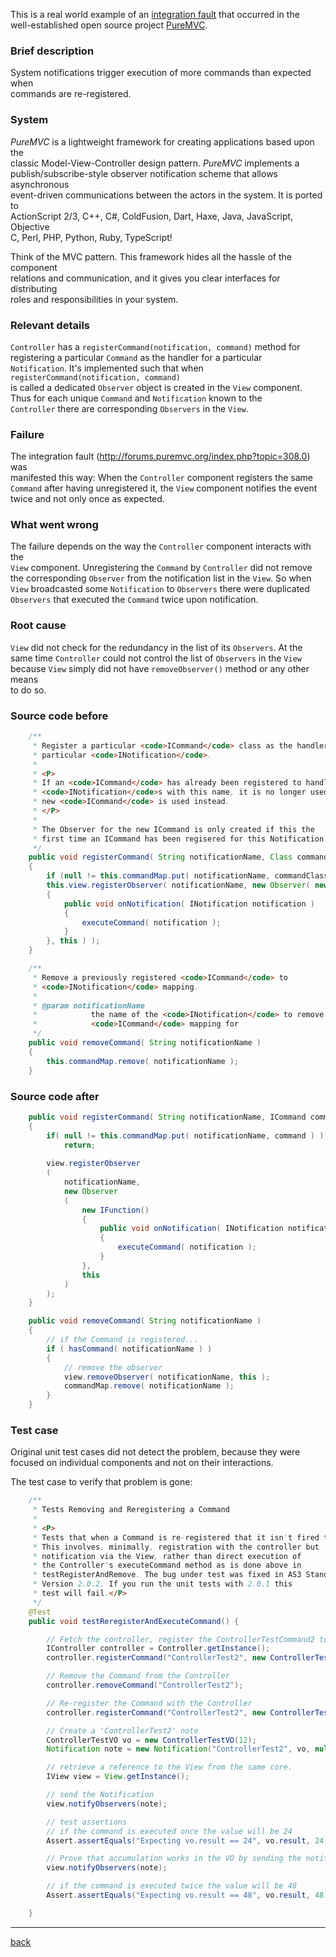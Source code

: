 This is a real world example of an [integration fault](http://forums.puremvc.org/index.php?topic=308.0) that occurred in the  
well-established open source project [PureMVC](http://puremvc.org/).  
  
### Brief description  
  
System notifications trigger execution of more commands than expected when  
commands are re-registered.  
  
### System  
  
_PureMVC_ is a lightweight framework for creating applications based upon the  
classic Model-View-Controller design pattern.  _PureMVC_ implements a  
publish/subscribe-style observer notification scheme that allows asynchronous  
event-driven communications between the actors in the system.  It is ported to  
ActionScript 2/3, C++, C#, ColdFusion, Dart, Haxe, Java, JavaScript, Objective  
C, Perl, PHP, Python, Ruby, TypeScript!  
  
Think of the MVC pattern. This framework hides all the hassle of the component  
relations and communication, and it gives you clear interfaces for distributing  
roles and responsibilities in your system.  
  
### Relevant details  
  
`Controller` has a `registerCommand(notification, command)` method for  
registering a particular `Command` as the handler for a particular  
`Notification`.  It's implemented such that when `registerCommand(notification, command)`  
is called a dedicated `Observer` object is created in the `View` component.  
Thus for each unique `Command` and `Notification` known to the  
`Controller` there are corresponding `Observers` in the `View`.   
  
### Failure  
  
The integration fault (<http://forums.puremvc.org/index.php?topic=308.0>) was  
manifested this way:  When the `Controller` component registers the same  
`Command` after having unregistered it, the `View` component notifies the event  
twice and not only once as expected.   
  
### What went wrong  
  
The failure depends on the way the `Controller` component interacts with the  
`View` component.  Unregistering the `Command` by `Controller` did not remove  
the corresponding `Observer` from the notification list in the `View`.  So when  
`View` broadcasted some `Notification` to `Observers` there were duplicated  
`Observers` that executed the `Command` twice upon notification.  
  
### Root cause  
  
`View` did not check for the redundancy in the list of its `Observers`. At the  
same time `Controller` could not control the list of `Observers` in the `View`  
because `View` simply did not have `removeObserver()` method or any other means  
to do so.  
  
### Source code before

```java
	/**
	 * Register a particular <code>ICommand</code> class as the handler for a
	 * particular <code>INotification</code>.
	 * 
	 * <P>
	 * If an <code>ICommand</code> has already been registered to handle
	 * <code>INotification</code>s with this name, it is no longer used, the
	 * new <code>ICommand</code> is used instead.
	 * </P>
	 * 
	 * The Observer for the new ICommand is only created if this the 
	 * first time an ICommand has been regisered for this Notification name.
	 */
	public void registerCommand( String notificationName, Class commandClassRef )
	{
		if (null != this.commandMap.put( notificationName, commandClassRef )) return;
		this.view.registerObserver( notificationName, new Observer( new IFunction()
		{
			public void onNotification( INotification notification )
			{
				executeCommand( notification );
			}
		}, this ) );
	}

	/**
	 * Remove a previously registered <code>ICommand</code> to
	 * <code>INotification</code> mapping.
	 * 
	 * @param notificationName
	 *            the name of the <code>INotification</code> to remove the
	 *            <code>ICommand</code> mapping for
	 */
	public void removeCommand( String notificationName )
	{
		this.commandMap.remove( notificationName );
	}
```


### Source code after 

```java
	public void registerCommand( String notificationName, ICommand command )
	{
		if( null != this.commandMap.put( notificationName, command ) )
			return;
			
		view.registerObserver
		(
			notificationName,
			new Observer
			(
				new IFunction()
				{
					public void onNotification( INotification notification )
					{
						executeCommand( notification );
					}
				},
				this
			)
		);
	}

	public void removeCommand( String notificationName )
	{
		// if the Command is registered...
		if ( hasCommand( notificationName ) )
		{
			// remove the observer
			view.removeObserver( notificationName, this );
			commandMap.remove( notificationName );
		}
	}  
```

### Test case

Original unit test cases did not detect the problem, because they were focused
on individual components and not on their interactions.

The test case to verify that problem is gone:

```java
	/**
	 * Tests Removing and Reregistering a Command
	 * 
	 * <P>
	 * Tests that when a Command is re-registered that it isn't fired twice.
	 * This involves, minimally, registration with the controller but
	 * notification via the View, rather than direct execution of
	 * the Controller's executeCommand method as is done above in 
	 * testRegisterAndRemove. The bug under test was fixed in AS3 Standard 
	 * Version 2.0.2. If you run the unit tests with 2.0.1 this
	 * test will fail.</P>
	 */
	@Test
	public void testReregisterAndExecuteCommand() {

		// Fetch the controller, register the ControllerTestCommand2 to handle 'ControllerTest2' notes
		IController controller = Controller.getInstance();
		controller.registerCommand("ControllerTest2", new ControllerTestCommand2());

		// Remove the Command from the Controller
		controller.removeCommand("ControllerTest2");

		// Re-register the Command with the Controller
		controller.registerCommand("ControllerTest2", new ControllerTestCommand2());

		// Create a 'ControllerTest2' note
		ControllerTestVO vo = new ControllerTestVO(12);
		Notification note = new Notification("ControllerTest2", vo, null);

		// retrieve a reference to the View from the same core.
		IView view = View.getInstance();

		// send the Notification
		view.notifyObservers(note);

		// test assertions 
		// if the command is executed once the value will be 24
		Assert.assertEquals("Expecting vo.result == 24", vo.result, 24);

		// Prove that accumulation works in the VO by sending the notification again
		view.notifyObservers(note);

		// if the command is executed twice the value will be 48
		Assert.assertEquals("Expecting vo.result == 48", vo.result, 48);

	} 
```

---
[back](https://github.com/rubinovk/integration-faults/wiki)
